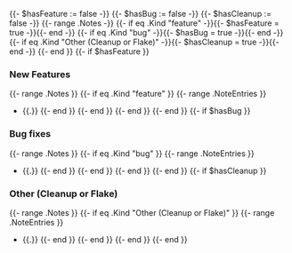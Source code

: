 {{- $hasFeature := false -}}
{{- $hasBug := false -}}
{{- $hasCleanup := false -}}
{{- range .Notes -}}
  {{- if eq .Kind "feature" -}}{{- $hasFeature = true -}}{{- end -}}
  {{- if eq .Kind "bug" -}}{{- $hasBug = true -}}{{- end -}}
  {{- if eq .Kind "Other (Cleanup or Flake)" -}}{{- $hasCleanup = true -}}{{- end -}}
{{- end }}
{{- if $hasFeature }}

### New Features

{{- range .Notes }}
{{- if eq .Kind "feature" }}
{{- range .NoteEntries }}
- {{.}}
{{- end }}
{{- end }}
{{- end }}
{{- end }}
{{- if $hasBug }}

### Bug fixes

{{- range .Notes }}
{{- if eq .Kind "bug" }}
{{- range .NoteEntries }}
- {{.}}
{{- end }}
{{- end }}
{{- end }}
{{- end }}
{{- if $hasCleanup }}

### Other (Cleanup or Flake)

{{- range .Notes }}
{{- if eq .Kind "Other (Cleanup or Flake)" }}
{{- range .NoteEntries }}
- {{.}}
{{- end }}
{{- end }}
{{- end }}
{{- end }}
